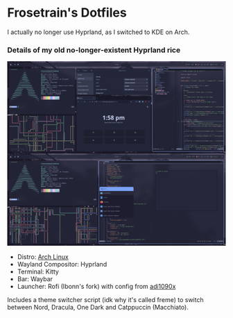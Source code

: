 # Frosetrain's Dotfiles

I actually no longer use Hyprland, as I switched to KDE on Arch.

### Details of my old no-longer-existent Hyprland rice

![Screenshot](scrot.png)

* Distro: [Arch Linux](https://archlinux.org)
* Wayland Compositor: Hyprland
* Terminal: Kitty
* Bar: Waybar
* Launcher: Rofi (Ibonn's fork) with config from [adi1090x](https://github.com/adi1090x/rofi)

Includes a theme switcher script (idk why it's called freme) to switch between Nord, Dracula, One Dark and Catppuccin (Macchiato).
